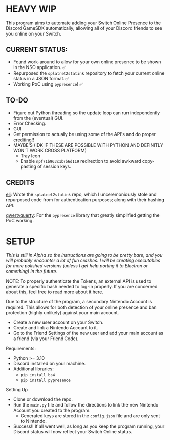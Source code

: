 # HEAVY WIP
This program aims to automate adding your Switch Online Presence to the Discord GameSDK automatically, allowing all of your Discord friends to see you online on your Switch.

## CURRENT STATUS:
* Found work-around to allow for your own online presence to be shown in the NSO application. ✅
* Repurposed the `splatnet2statink` repository to fetch your current online status in a JSON format. ✅
* Working PoC using `pypresence`! ✅

## TO-DO
* Figure out Python threading so the update loop can run independently from the (eventual) GUI.
* Error Checking.
* GUI
* Get permission to actually be using some of the API's and do proper crediting!!
* MAYBE'S (IDK IF THESE ARE POSSIBLE WITH PYTHON AND DEFINITLY WON'T WORK CROSS PLATFORM)
  * Tray Icon
  * Enable `npf71b963c1b7b6d119` redirection to avoid awkward copy-pasting of session keys.

## CREDITS
[eli](https://github.com/frozenpandaman): Wrote the `splatnet2statink` repo, which I unceremoniously stole and repurposed code from for authentication purposes; along with their hashing API.

[qwertyquerty](https://github.com/qwertyquerty): For the `pypresence` library that greatly simplified getting the PoC working.

# SETUP
*This is still in Alpha so the instructions are going to be pretty bare, and you will probably encounter a lot of fun crashes. I will be creating executables for more polished versions (unless I get help porting it to Electron or something) in the future.*

NOTE: To properly authenticate the Tokens, an external API is used to generate a specific hash needed to log-in properly. If you are concerned about this, feel free to read more about it [here](https://github.com/frozenpandaman/splatnet2statink/wiki/api-docs).

Due to the structure of the program, a secondary Nintendo Account is required. This allows for both detection of your online presence and ban protection (highly unlikely) against your main account.
* Create a new user account on your Switch.
* Create and link a Nintendo Account to it.
* Go to the Friend Settings of the new user and add your main account as a friend (via your Friend Code).

Requirements:
* Python >= 3.10
* Discord installed on your machine.
* Additional libraries:
  * `pip install bs4`
  * `pip install pypresence`

Setting Up
* Clone or download the repo.
* Run the `main.py` file and follow the directions to link the new Nintendo Account you created to the program.
  * Generated keys are stored in the `config.json` file and are only sent to Nintendo.
* Success!! If all went well, as long as you keep the program running, your Discord status will now reflect your Switch Online status. 
